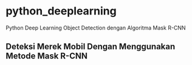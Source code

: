 # python_deeplearning
Python Deep Learning Object Detection dengan Algoritma Mask R-CNN

## Deteksi Merek Mobil Dengan Menggunakan Metode Mask R-CNN

